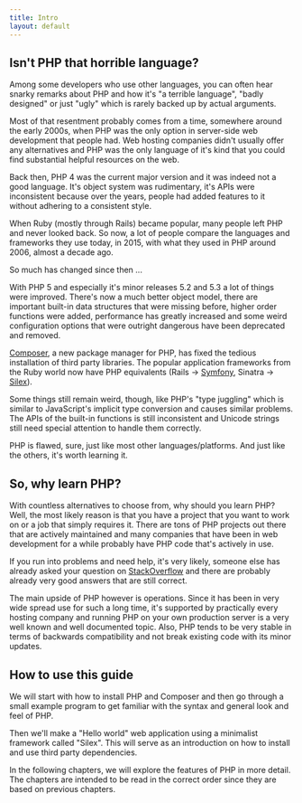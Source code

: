 ```yaml
---
title: Intro
layout: default
---
```


## Isn't PHP that horrible language?

Among some developers who use other languages,
you can often hear snarky remarks about PHP and
how it's "a terrible language", "badly designed" or just "ugly"
which is rarely backed up by actual arguments.

Most of that resentment probably comes from a time,
somewhere around the early 2000s, when PHP was the only option
in server-side web development that people had. Web hosting
companies didn't usually offer any alternatives and PHP
was the only language of it's kind that you could find
substantial helpful resources on the web.

Back then, PHP 4 was the current major version and it was indeed not a good
language. It's object system was rudimentary, it's APIs were inconsistent because
over the years, people had added features to it without adhering to a consistent style.

When Ruby (mostly through Rails) became popular, many people left PHP and never looked back. So now, a lot of people compare the languages and frameworks they use today, in 2015, with what they used in PHP around 2006, almost a decade ago.

So much has changed since then ...

With PHP 5 and especially it's minor releases 5.2 and 5.3 a lot of things were improved.
There's now a much better object model,
there are important built-in data structures that were missing before,
higher order functions were added,
performance has greatly increased
and some weird configuration options that were outright dangerous have been deprecated and removed.

[Composer][1], a new package manager for PHP, has fixed the tedious installation of third party libraries.
The popular application frameworks from the Ruby world now have PHP equivalents
(Rails -> [Symfony][2], Sinatra -> [Silex][3]).

Some things still remain weird, though, like PHP's "type juggling"
which is similar to JavaScript's implicit type conversion and causes similar problems.
The APIs of the built-in functions is still inconsistent and
Unicode strings still need special attention to handle them correctly.

PHP is flawed, sure, just like most other languages/platforms. And just like the others, it's worth learning it.

## So, why learn PHP?

With countless alternatives to choose from, why should you learn PHP? Well, the most likely reason is that you have a project that you want to work on or a job that simply requires it. There are tons of PHP projects out there that are actively maintained and many companies that have been in web development for a while probably have PHP code that's actively in use.

If you run into problems and need help, it's very likely, someone else has already asked your question on [StackOverflow](http://stackoverflow.com) and there are probably already very good answers that are still correct.

The main upside of PHP however is operations. Since it has been in very wide spread use for such a long time, it's supported by practically every hosting company and running PHP on your own production server is a very well known and well documented topic. Also, PHP tends to be very stable in terms of backwards compatibility and not break existing code with its minor updates.

## How to use this guide

We will start with how to install PHP and Composer and then go through a small example program to get familiar with the syntax and general look and feel of PHP.

Then we'll make a "Hello world" web application using a minimalist framework called "Silex". This will serve as an introduction on how to install and use third party dependencies.

In the following chapters, we will explore the features of PHP in more detail.
The chapters are intended to be read in the correct order since they are based on previous chapters.



[1]: https://getcomposer.org
[2]: http://symfony.com
[3]: http://silex.sensiolabs.org
